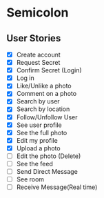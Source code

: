 # Semicolon

## User Stories

- [x] Create account
- [x] Request Secret
- [x] Confirm Secret (Login)
- [x] Log in
- [x] Like/Unlike a photo
- [x] Comment on a photo
- [x] Search by user
- [x] Search by location
- [x] Follow/Unfollow User
- [x] See user profile
- [x] See the full photo
- [x] Edit my profile
- [x] Upload a photo
- [ ] Edit the photo (Delete)
- [ ] See the feed
- [ ] Send Direct Message
- [ ] See room
- [ ] Receive Message(Real time)